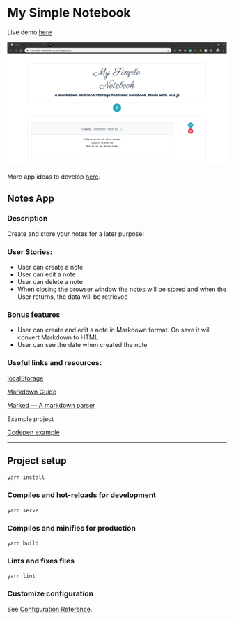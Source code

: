 # My Simple Notebook

Live demo [here](https://my-simple-notebook-vue.herokuapp.com/)

![A print from the app main screen](https://github.com/RaulBSantos/my_simple_notebook_vue/blob/master/My%20Simple%20Notebook%20Print%20Screen.png)

More app ideas to develop [here](https://www.freecodecamp.org/news/here-are-some-app-ideas-you-can-build-to-level-up-your-coding-skills-39618291f672/amp/).


## Notes App

### Description

Create and store your notes for a later purpose!

### User Stories:

- User can create a note
- User can edit a note
- User can delete a note
- When closing the browser window the notes will be stored and when the User returns, the data will be retrieved


### Bonus features

- User can create and edit a note in Markdown format. On save it will convert Markdown to HTML
- User can see the date when created the note

### Useful links and resources:

[localStorage](https://developer.mozilla.org/en-US/docs/Web/API/Window/localStorage)

[Markdown Guide](https://www.markdownguide.org/basic-syntax/)

[Marked — A markdown parser](https://github.com/markedjs/marked)

Example project

[Codepen example](https://codepen.io/nickmoreton/embed/gbyygq?height=300&slug-hash=gbyygq&default-tabs=css,result&host=https://codepen.io#html-box)

---

## Project setup

```
yarn install
```

### Compiles and hot-reloads for development

```
yarn serve
```

### Compiles and minifies for production

```
yarn build
```

### Lints and fixes files

```
yarn lint
```

### Customize configuration

See [Configuration Reference](https://cli.vuejs.org/config/).
